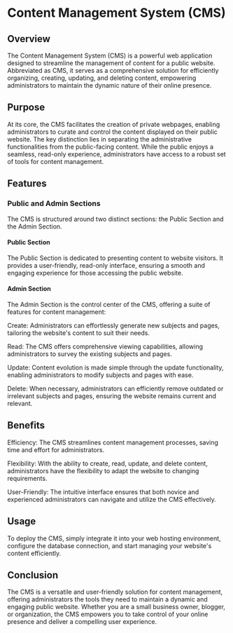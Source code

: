 # Content Management System (CMS)

## Overview

The Content Management System (CMS) is a powerful web application designed to streamline the management of content for a public website. Abbreviated as CMS, it serves as a comprehensive solution for efficiently organizing, creating, updating, and deleting content, empowering administrators to maintain the dynamic nature of their online presence.

## Purpose

At its core, the CMS facilitates the creation of private webpages, enabling administrators to curate and control the content displayed on their public website. The key distinction lies in separating the administrative functionalities from the public-facing content. While the public enjoys a seamless, read-only experience, administrators have access to a robust set of tools for content management.

## Features

### Public and Admin Sections

The CMS is structured around two distinct sections: the Public Section and the Admin Section.

#### Public Section
The Public Section is dedicated to presenting content to website visitors. It provides a user-friendly, read-only interface, ensuring a smooth and engaging experience for those accessing the public website.

#### Admin Section
The Admin Section is the control center of the CMS, offering a suite of features for content management:

Create: Administrators can effortlessly generate new subjects and pages, tailoring the website's content to suit their needs.

Read: The CMS offers comprehensive viewing capabilities, allowing administrators to survey the existing subjects and pages.

Update: Content evolution is made simple through the update functionality, enabling administrators to modify subjects and pages with ease.

Delete: When necessary, administrators can efficiently remove outdated or irrelevant subjects and pages, ensuring the website remains current and relevant.

## Benefits

Efficiency: The CMS streamlines content management processes, saving time and effort for administrators.

Flexibility: With the ability to create, read, update, and delete content, administrators have the flexibility to adapt the website to changing requirements.

User-Friendly: The intuitive interface ensures that both novice and experienced administrators can navigate and utilize the CMS effectively.

## Usage

To deploy the CMS, simply integrate it into your web hosting environment, configure the database connection, and start managing your website's content efficiently.

## Conclusion

The CMS is a versatile and user-friendly solution for content management, offering administrators the tools they need to maintain a dynamic and engaging public website. Whether you are a small business owner, blogger, or organization, the CMS empowers you to take control of your online presence and deliver a compelling user experience.